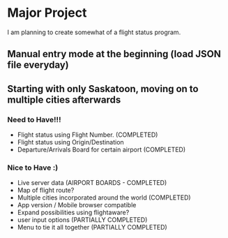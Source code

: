 # Major Project

I am planning to create somewhat of a flight status program. 
## Manual entry mode at the beginning (load JSON file everyday)
## Starting with only Saskatoon, moving on to multiple cities afterwards


### Need to Have!!!
 - Flight status using Flight Number. (COMPLETED)
 - Flight status using Origin/Destination
 - Departure/Arrivals Board for certain airport (COMPLETED)

### Nice to Have :)
 - Live server data (AIRPORT BOARDS - COMPLETED)
 - Map of flight route?
 - Multiple cities incorporated around the world (COMPLETED)
 - App version / Mobile browser compatible
 - Expand possibilities using flightaware?
 - user input options (PARTIALLY COMPLETED)
 - Menu to tie it all together (PARTIALLY COMPLETED)
